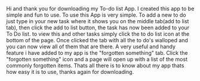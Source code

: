 Hi and thank you for downloading my To-do list App. I created this app to be simple and fun to use. To use this App is very simple. To add a new to do just type in your new task where it shows you on the middle tab(add to list tab), then click the add to list button, the task has now been added to your To Do list. to view this and other tasks simply click the to do list icon at the bottom of the page. Once clicked the tab with all the to do's walloped and you can now view all of them that are there. A very useful and handy feature i have added to my app is the "forgotten something" tab. Click the "forgotten something" icon and a page will open up with a list of the most commonly forgotten items. Thats all there is to know about my app thats how easy it is to use, thanks again for downloading.